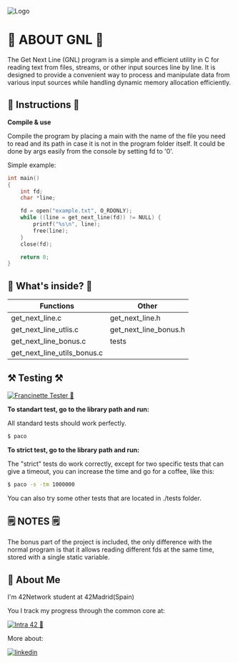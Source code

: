 ![Logo](https://www.42network.org/wp-content/themes/e42-network/img/42-network-logo.svg)
# 📖 ABOUT GNL 📖

The Get Next Line (GNL) program is a simple and efficient utility in C for reading text from files, streams, or other input sources line by line. It is designed to provide a convenient way to process and manipulate data from various input sources while handling dynamic memory allocation efficiently.


## 📝 Instructions 📝
**Compile & use**

Compile the program by placing a main with the name of the file you need to read and its path in case it is not in the program folder itself.
It could be done by args easily from the console by setting fd to '0'.

Simple example:

```c
int main() 
{
    int fd;
    char *line;

    fd = open("example.txt", O_RDONLY);
    while ((line = get_next_line(fd)) != NULL) {
        printf("%s\n", line);
        free(line);
    }
    close(fd);

    return 0;
}
```
## 🔎 What's inside? 🔎

| Functions             | Other                                                              |
| ----------------- | ------------------------------------------------------------------ |
| get_next_line.c | get_next_line.h|
| get_next_line_utlis.c | get_next_line_bonus.h|
| get_next_line_bonus.c | tests|
| get_next_line_utils_bonus.c|


## ⚒️ Testing ⚒️

[![Francinette Tester 🔗](Francinette)](https://github.com/xicodomingues/francinette)

**To standart test, go to the library path and run:**

All standard tests should work perfectly. 
```bash
$ paco
```
**To strict test, go to the library path and run:**

The "strict" tests do work correctly, except for two specific tests that can give a timeout, you can increase the time and go for a coffee, like this:
```bash
$ paco -s -tm 1000000
```
You can also try some other tests that are located in ./tests folder.
## 🗒️ NOTES 🗒️

The bonus part of the project is included, the only difference with the normal program is that it allows reading different fds at the same time, stored with a single static variable.

## 🚀 About Me
I'm 42Network student at 42Madrid(Spain)

You I track my progress through the common core at: 

[![Intra 42 🔗]()](https://projects.intra.42.fr/projects/graph?login=jdelorme)

More about:

[![linkedin](https://img.shields.io/badge/linkedin-0A66C2?style=for-the-badge&logo=linkedin&logoColor=white)](https://www.linkedin.com/in/juan-bautista-delorme-pinedo-000697264/)
